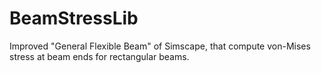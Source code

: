 # BeamStressLib
Improved "General Flexible Beam" of Simscape, that compute von-Mises stress at beam ends for rectangular beams.
